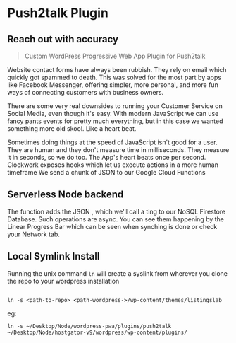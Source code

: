 # Push2talk Plugin

## Reach out with accuracy

> Custom WordPress Progressive Web App Plugin for Push2talk

Website contact forms have always been rubbish. They rely on email which quickly got spammed to death. This was solved for the most part by apps like Facebook Messenger, offering simpler, more personal, and more fun ways of connecting customers with business owners.

There are some very real downsides to running your Customer Service on Social Media, even though it's easy. With modern JavaScript we can use fancy pants events for pretty much everything, but in this case we wanted something more old skool. Like a heart beat. 

Sometimes doing things at the speed of JavaScript isn't good for a user. They are human and they don't measure time in milliseconds. They measure it in seconds, so we do too. The App's heart beats once per second. Clockwork exposes hooks which let us execute actions in a more human timeframe We send a chunk of JSON to our Google Cloud Functions

## Serverless Node backend

The function adds the JSON , which we'll call a ting to our NoSQL Firestore Database. Such operations are async. You can see them happening by the Linear Progress Bar which can be seen when synching is done or check your Network tab.

## Local Symlink Install

Running the unix command `ln` will create a syslink from wherever you clone the repo to your wordpress installation

```

ln -s <path-to-repo> <path-wordpress->/wp-content/themes/listingslab

```

eg:
```
ln -s ~/Desktop/Node/wordpress-pwa/plugins/push2talk ~/Desktop/Node/hostgator-v9/wordpress/wp-content/plugins/
```